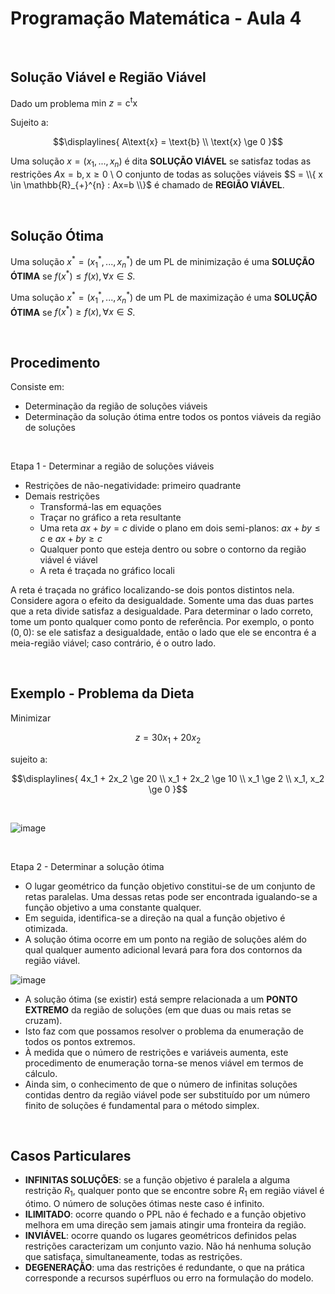 # Programação Matemática - Aula 4

<br>

## Solução Viável e Região Viável

Dado um problema $\text{min }z = \text{c}^{\text{t}}\text{x}$

Sujeito a:

```math
\displaylines{
    A\text{x} = \text{b} \\
    \text{x} \ge 0
}
```

Uma solução $x = (x_1, ..., x_n)$ é dita **SOLUÇÃO VIÁVEL** se satisfaz todas as restrições $A\text{x} = \text{b}, \text{x} \ge 0$
 \\
O conjunto de todas as soluções viáveis $S = \\{ x \in \mathbb{R}_{+}^{n} : Ax=b \\}$ é chamado de **REGIÃO VIÁVEL**.




<br>

## Solução Ótima

Uma solução $x^\ast = (x^\ast_{1}, ..., x^\ast_{n})$ de um PL de minimização é uma **SOLUÇÃO ÓTIMA** se $f(x^\ast) \le f(x), \forall x \in S$.

Uma solução $x^\ast = (x^\ast_{1}, ..., x^\ast_{n})$ de um PL de maximização é uma **SOLUÇÃO ÓTIMA** se $f(x^\ast) \ge f(x), \forall x \in S$.




<br>

## Procedimento

Consiste em:

- Determinação da região de soluções viáveis
- Determinação da solução ótima entre todos os pontos viáveis da região de soluções

<br>

Etapa 1 - Determinar a região de soluções viáveis

- Restrições de não-negatividade: primeiro quadrante
- Demais restrições
    - Transformá-las em equações
    - Traçar no gráfico a reta resultante
    - Uma reta $ax + by = c$ divide o plano em dois semi-planos: $ax + by \le c$ e $ax + by \ge c$
    - Qualquer ponto que esteja dentro ou sobre o contorno da região viável é viável
    - A reta é traçada no gráfico locali

A reta é traçada no gráfico localizando-se dois pontos distintos nela. Considere agora o efeito da desigualdade. Somente uma das duas partes que a reta divide satisfaz a desigualdade. Para determinar o lado correto, tome um ponto qualquer como ponto de referência. Por exemplo, o ponto $(0,0)$: se ele satisfaz a desigualdade, então o lado que ele se encontra é a meia-região viável; caso contrário, é o outro lado.




<br>

## Exemplo - Problema da Dieta

Minimizar

```math
    z = 30x_1 + 20x_2
```

sujeito a:

```math
\displaylines{
    4x_1 + 2x_2 \ge 20 \\
    x_1 + 2x_2 \ge 10 \\
    x_1 \ge 2 \\
    x_1, x_2 \ge 0
}
```

<br>

![image](https://user-images.githubusercontent.com/23441506/201508785-b0a11ba3-1783-417e-be8f-8427e4cf2a73.png)

<br>

Etapa 2 - Determinar a solução ótima

- O lugar geométrico da função objetivo constitui-se de um conjunto de retas paralelas. Uma dessas retas pode ser encontrada igualando-se a função objetivo a uma constante qualquer.
- Em seguida, identifica-se a direção na qual a função objetivo é otimizada.
- A solução ótima ocorre em um ponto na região de soluções além do qual qualquer aumento adicional levará para fora dos contornos da região viável.

![image](https://user-images.githubusercontent.com/23441506/201533553-683ee013-fa8a-4521-97c2-53a6c99266cf.png)

- A solução ótima (se existir) está sempre relacionada a um **PONTO EXTREMO** da região de soluções (em que duas ou mais retas se cruzam).
- Isto faz com que possamos resolver o problema da enumeração de todos os pontos extremos.
- À medida que o número de restrições e variáveis aumenta, este procedimento de enumeração torna-se menos viável em termos de cálculo.
- Ainda sim, o conhecimento de que o número de infinitas soluções contidas dentro da região viável pode ser substituído por um número finito de soluções é fundamental para o método simplex.




<br>

## Casos Particulares

- **INFINITAS SOLUÇÕES**: se a função objetivo é paralela a alguma restrição $R_1$, qualquer ponto que se encontre sobre $R_1$ em região viável é ótimo. O número de soluções ótimas neste caso é infinito.
- **ILIMITADO**: ocorre quando o PPL não é fechado e a função objetivo melhora em uma direção sem jamais atingir uma fronteira da região.
- **INVIÁVEL**: ocorre quando os lugares geométricos definidos pelas restrições caracterizam um conjunto vazio. Não há nenhuma solução que satisfaça, simultaneamente, todas as restrições.
- **DEGENERAÇÃO**: uma das restrições é redundante, o que na prática corresponde a recursos supérfluos ou erro na formulação do modelo.


















